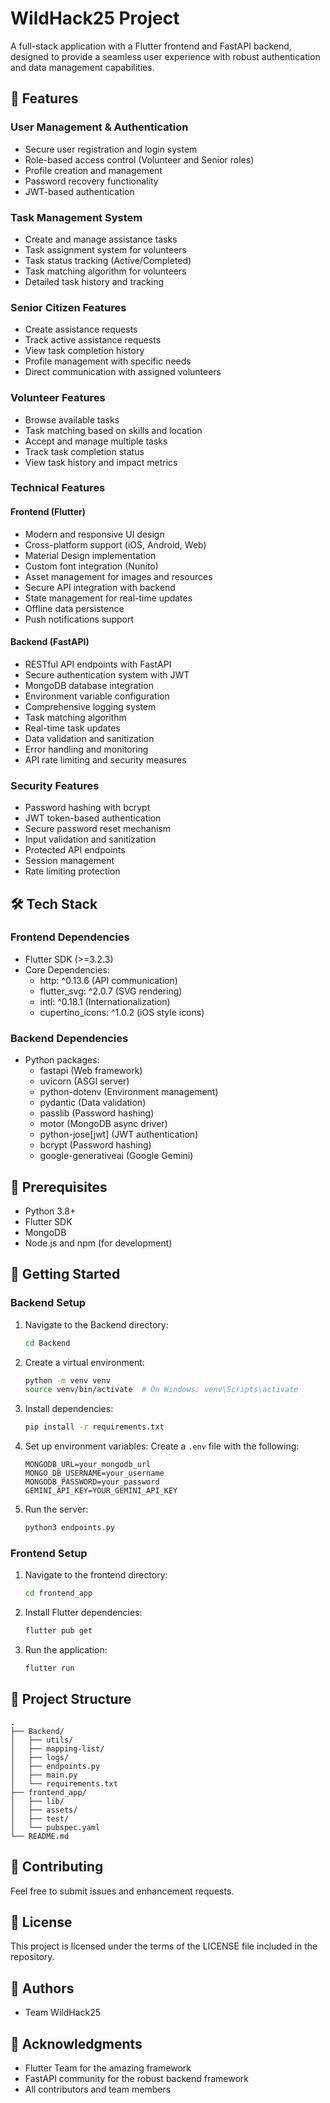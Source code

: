 # WildHack25 Project

A full-stack application with a Flutter frontend and FastAPI backend, designed to provide a seamless user experience with robust authentication and data management capabilities.

## 🌟 Features

### User Management & Authentication
- Secure user registration and login system
- Role-based access control (Volunteer and Senior roles)
- Profile creation and management
- Password recovery functionality
- JWT-based authentication

### Task Management System
- Create and manage assistance tasks
- Task assignment system for volunteers
- Task status tracking (Active/Completed)
- Task matching algorithm for volunteers
- Detailed task history and tracking

### Senior Citizen Features
- Create assistance requests
- Track active assistance requests
- View task completion history
- Profile management with specific needs
- Direct communication with assigned volunteers

### Volunteer Features
- Browse available tasks
- Task matching based on skills and location
- Accept and manage multiple tasks
- Track task completion status
- View task history and impact metrics

### Technical Features
#### Frontend (Flutter)
- Modern and responsive UI design
- Cross-platform support (iOS, Android, Web)
- Material Design implementation
- Custom font integration (Nunito)
- Asset management for images and resources
- Secure API integration with backend
- State management for real-time updates
- Offline data persistence
- Push notifications support

#### Backend (FastAPI)
- RESTful API endpoints with FastAPI
- Secure authentication system with JWT
- MongoDB database integration
- Environment variable configuration
- Comprehensive logging system
- Task matching algorithm
- Real-time task updates
- Data validation and sanitization
- Error handling and monitoring
- API rate limiting and security measures

### Security Features
- Password hashing with bcrypt
- JWT token-based authentication
- Secure password reset mechanism
- Input validation and sanitization
- Protected API endpoints
- Session management
- Rate limiting protection

## 🛠️ Tech Stack

### Frontend Dependencies
- Flutter SDK (>=3.2.3)
- Core Dependencies:
  - http: ^0.13.6 (API communication)
  - flutter_svg: ^2.0.7 (SVG rendering)
  - intl: ^0.18.1 (Internationalization)
  - cupertino_icons: ^1.0.2 (iOS style icons)

### Backend Dependencies
- Python packages:
  - fastapi (Web framework)
  - uvicorn (ASGI server)
  - python-dotenv (Environment management)
  - pydantic (Data validation)
  - passlib (Password hashing)
  - motor (MongoDB async driver)
  - python-jose[jwt] (JWT authentication)
  - bcrypt (Password hashing)
  - google-generativeai (Google Gemini)

## 📝 Prerequisites
- Python 3.8+
- Flutter SDK
- MongoDB
- Node.js and npm (for development)

## 🚀 Getting Started

### Backend Setup
1. Navigate to the Backend directory:
   ```bash
   cd Backend
   ```

2. Create a virtual environment:
   ```bash
   python -m venv venv
   source venv/bin/activate  # On Windows: venv\Scripts\activate
   ```

3. Install dependencies:
   ```bash
   pip install -r requirements.txt
   ```

4. Set up environment variables:
   Create a `.env` file with the following:
   ```
   MONGODB_URL=your_mongodb_url
   MONGO_DB_USERNAME=your_username
   MONGODB_PASSWORD=your_password
   GEMINI_API_KEY=YOUR_GEMINI_API_KEY
   ```

5. Run the server:
   ```bash
   python3 endpoints.py
   ```

### Frontend Setup
1. Navigate to the frontend directory:
   ```bash
   cd frontend_app
   ```

2. Install Flutter dependencies:
   ```bash
   flutter pub get
   ```

3. Run the application:
   ```bash
   flutter run
   ```

## 📁 Project Structure
```
.
├── Backend/
│   ├── utils/
│   ├── mapping-list/
│   ├── logs/
│   ├── endpoints.py
│   ├── main.py
│   └── requirements.txt
├── frontend_app/
│   ├── lib/
│   ├── assets/
│   ├── test/
│   └── pubspec.yaml
└── README.md
```

## 🤝 Contributing
Feel free to submit issues and enhancement requests.

## 📄 License
This project is licensed under the terms of the LICENSE file included in the repository.

## 👥 Authors
- Team WildHack25

## 🙏 Acknowledgments
- Flutter Team for the amazing framework
- FastAPI community for the robust backend framework
- All contributors and team members